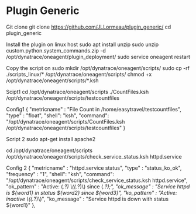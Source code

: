 # Plugin Generic

Git clone
   git clone https://github.com/JLLormeau/plugin_generic/
   cd plugin_generic
   
 
Install the plugin on linux host
   sudo apt install unzip
   sudo unzip custom.python.system_commands.zip -d /opt/dynatrace/oneagent/plugin_deployment/
   sudo service oneagent restart

Copy the script on
  sudo mkdir /opt/dynatrace/oneagent/scripts/
  sudo cp -rf  ./scripts_linux/* /opt/dynatrace/oneagent/scripts/
  chmod +x /opt/dynatrace/oneagent/scripts/*.ksh
  

Scipt1 
  cd /opt/dynatrace/oneagent/scripts
  ./CountFiles.ksh /opt/dynatrace/oneagent/scripts/testcountfiles

Config1 
  {
  "metricname" : "File Count in /home/easytravel/testcountfiles",
  "type" : "float",
  "shell": "ksh",
  "command": "/opt/dynatrace/oneagent/scripts/CountFiles.ksh /opt/dynatrace/oneagent/scripts/testcountfiles"
  }


Script 2
  sudo apt-get install apache2
  
  cd /opt/dynatrace/oneagent/scripts
  /opt/dynatrace/oneagent/scripts/check_service_status.ksh httpd.service
  
  
 Config 2
  {
  "metricname" : "httpd.service status",
  "type" : "status_ko_ok",
  "frequency" : "1",
  "shell": "ksh",
  "command": "/opt/dynatrace/oneagent/scripts/check_service_status.ksh httpd.service",
  "ok_pattern" : "Active: (.*?) \\((.*?)\\) since (.*?);",
  "ok_message" : "Service httpd is ${word1} in status ${word2} since ${word3}",
  "ko_pattern" : "Active: inactive \\((.*?)\\)",
  "ko_message" : "Service httpd is down with status ${word1}"
  },

